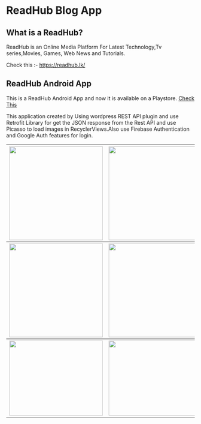 # ReadHub Blog App

## What is a ReadHub?

ReadHub is an Online Media Platform For Latest Technology,Tv series,Movies, Games, Web News and Tutorials. 

Check this :- https://readhub.lk/ 



## ReadHub Android App 

This is a ReadHub Android App and now it is available on a Playstore. <a href = "https://play.google.com/store/apps/details?id=net.malshikay.yohan.blogapp">Check This</a>

This application created by Using wordpress REST API plugin and use Retrofit Library for get the JSON response from the Rest API and use Picasso to load images in RecyclerViews.Also use Firebase Authentication and Google Auth features for login. 

<table >
  <tr>
    <th><img src="https://user-images.githubusercontent.com/31344335/56665625-05e69280-66c8-11e9-8836-308ada6c8269.png" width="250"/></th>
    <th><img src="https://user-images.githubusercontent.com/31344335/56665730-39c1b800-66c8-11e9-9966-894125eb790c.png" width="250"/></th> 
    <th><img src="https://user-images.githubusercontent.com/31344335/56665832-6c6bb080-66c8-11e9-887e-fb7a8c5481c4.png" width="250"/></th>
  </tr>
  <tr>
    <th><img src="https://user-images.githubusercontent.com/31344335/56665883-87d6bb80-66c8-11e9-993f-6fef19a24672.png" width="250"/></th>
    <th><img src="https://user-images.githubusercontent.com/31344335/56665940-a3da5d00-66c8-11e9-8be1-ee714c65a187.png" width="250"/></th> 
    <th><img src="https://user-images.githubusercontent.com/31344335/56666009-c1a7c200-66c8-11e9-8018-304dcb61d8e3.png" width="250"/></th> 
  </tr>
  <tr>
    <th><img src="https://i.ibb.co/Ryff3NZ/2tutorial.jpg" width="100%" height="200px" ></th>
    <th><img src="https://i.ibb.co/VwjYNyV/3extra.jpg" width="100%" height="200px" /></th> 
    <th><img src="https://i.ibb.co/4KGrsqh/4optional.jpg" width="100%" height="200px" /></th> 
  </tr>
</table>

